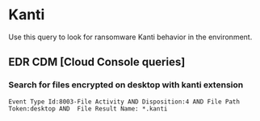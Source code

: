 # Kanti

Use this query to look for ransomware Kanti behavior in the environment.

## EDR CDM [Cloud Console queries]

### Search for files encrypted on desktop with kanti extension

```
Event Type Id:8003-File Activity AND Disposition:4 AND File Path Token:desktop AND  File Result Name: *.kanti 
```
